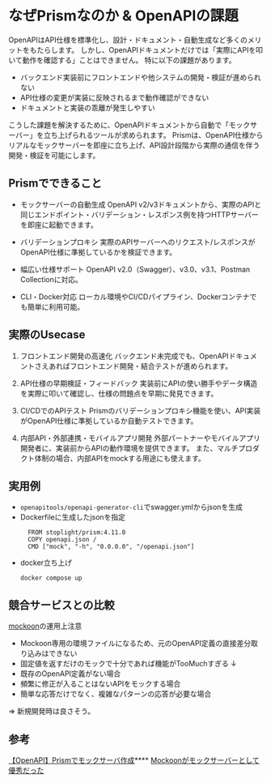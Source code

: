# なぜPrismなのか & OpenAPIの課題
OpenAPIはAPI仕様を標準化し、設計・ドキュメント・自動生成など多くのメリットをもたらします。
しかし、OpenAPIドキュメントだけでは「実際にAPIを叩いて動作を確認する」ことはできません。
特に以下の課題があります。
- バックエンド実装前にフロントエンドや他システムの開発・検証が進められない
- API仕様の変更が実装に反映されるまで動作確認ができない
- ドキュメントと実装の乖離が発生しやすい

こうした課題を解決するために、OpenAPIドキュメントから自動で「モックサーバー」を立ち上げられるツールが求められます。
Prismは、OpenAPI仕様からリアルなモックサーバーを即座に立ち上げ、API設計段階から実際の通信を伴う開発・検証を可能にします。

## Prismでできること
- モックサーバーの自動生成
OpenAPI v2/v3ドキュメントから、実際のAPIと同じエンドポイント・バリデーション・レスポンス例を持つHTTPサーバーを即座に起動できます。

- バリデーションプロキシ
実際のAPIサーバーへのリクエスト/レスポンスがOpenAPI仕様に準拠しているかを検証できます。

- 幅広い仕様サポート
OpenAPI v2.0（Swagger）、v3.0、v3.1、Postman Collectionに対応。

- CLI・Docker対応
ローカル環境やCI/CDパイプライン、Dockerコンテナでも簡単に利用可能。

## 実際のUsecase
1. フロントエンド開発の高速化
バックエンド未完成でも、OpenAPIドキュメントさえあればフロントエンド開発・結合テストが進められます。

2. API仕様の早期検証・フィードバック
実装前にAPIの使い勝手やデータ構造を実際に叩いて確認し、仕様の問題点を早期に発見できます。

3. CI/CDでのAPIテスト
Prismのバリデーションプロキシ機能を使い、API実装がOpenAPI仕様に準拠しているか自動テストできます。

4. 内部API・外部連携・モバイルアプリ開発
外部パートナーやモバイルアプリ開発者に、実装前からAPIの動作環境を提供できます。
また、マルチプロダクト体制の場合、内部APIをmockする用途にも使えます。

## 実用例
- `openapitools/openapi-generator-cli`でswagger.ymlからjsonを生成
- Dockerfileに生成したjsonを指定
  ```
    FROM stoplight/prism:4.11.0
    COPY openapi.json /
    CMD ["mock", "-h", "0.0.0.0", "/openapi.json"]
  ```
- docker立ち上げ
  ```
  docker compose up
  ```

## 競合サービスとの比較
[mockoon](https://mockoon.com/)の運用上注意
- Mockoon専用の環境ファイルになるため、元のOpenAPI定義の直接差分取り込みはできない
- 固定値を返すだけのモックで十分であれば機能がTooMuchすぎる
↓
- 既存のOpenAPI定義がない場合
- 頻繁に修正が入ることはないAPIをモックする場合
- 簡単な応答だけでなく、複雑なパターンの応答が必要な場合

=> 新規開発時は良さそう。

## 参考
[【OpenAPI】Prismでモックサーバ作成](https://qiita.com/andynuma/items/bf043b5184d3826d0f92)****
[Mockoonがモックサーバーとして優秀だった](https://zenn.dev/edash_tech_blog/articles/188fef6623eaaa)